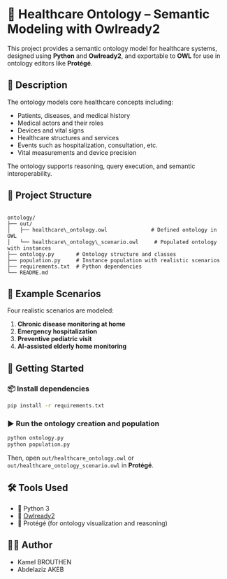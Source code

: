 # 🏥 Healthcare Ontology – Semantic Modeling with Owlready2

This project provides a semantic ontology model for healthcare systems, designed using **Python** and **Owlready2**, and exportable to **OWL** for use in ontology editors like **Protégé**.

## 📘 Description

The ontology models core healthcare concepts including:

- Patients, diseases, and medical history
- Medical actors and their roles
- Devices and vital signs
- Healthcare structures and services
- Events such as hospitalization, consultation, etc.
- Vital measurements and device precision

The ontology supports reasoning, query execution, and semantic interoperability.


## 📂 Project Structure

```

ontology/
├── out/
│   ├── healthcare\_ontology.owl              # Defined ontology in OWL
│   └── healthcare\_ontology\_scenario.owl     # Populated ontology with instances
├── ontology.py       # Ontology structure and classes
├── population.py     # Instance population with realistic scenarios
├── requirements.txt  # Python dependencies
└── README.md

````

## 🧪 Example Scenarios

Four realistic scenarios are modeled:
1. **Chronic disease monitoring at home**
2. **Emergency hospitalization**
3. **Preventive pediatric visit**
4. **AI-assisted elderly home monitoring**


## 🚀 Getting Started

### 📦 Install dependencies
```bash
pip install -r requirements.txt
````

### ▶️ Run the ontology creation and population

```bash
python ontology.py
python population.py
```

Then, open `out/healthcare_ontology.owl` or `out/healthcare_ontology_scenario.owl` in **Protégé**.

## 🛠️ Tools Used

* 🐍 Python 3
* 🧠 [Owlready2](https://owlready2.readthedocs.io)
* 🦉 Protégé (for ontology visualization and reasoning)


## 👨‍💻 Author

- Kamel BROUTHEN
- Abdelaziz AKEB
